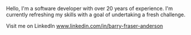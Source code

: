 Hello, I'm a software developer with over 20 years of experience.
I'm currently refreshing my skills with a goal of undertaking a fresh challenge.

Visit me on LinkedIn
www.linkedin.com/in/barry-fraser-anderson
